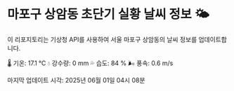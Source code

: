 
# 마포구 상암동 초단기 실황 날씨 정보 🌤️

이 리포지토리는 기상청 API를 사용하여 서울 마포구 상암동의 날씨 정보를 업데이트합니다. 

🌡️ 기온: 17.1 ℃
💧 강수량: 0 mm
💦 습도: 84 %
🌬️ 풍속: 0.6 m/s

마지막 업데이트 시각: 2025년 06월 01일 04시 08분    
